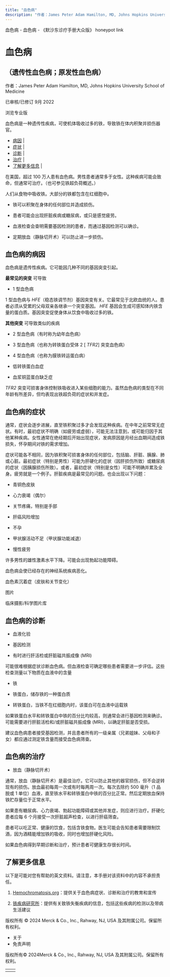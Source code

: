 ```yaml
---
title: "血色病"
description: "作者：James Peter Adam Hamilton, MD, Johns Hopkins University School of Medicine"
---
```


﻿血色病 \- 血色病 \- 《默沙东诊疗手册大众版》 honeypot link

# 血色病

## （遗传性血色病；原发性血色病）

作者：James Peter Adam Hamilton, MD, Johns Hopkins University School of Medicine

已审核/已修订 9月 2022

浏览专业版

血色病是一种遗传性疾病，可使机体吸收过多的铁，导致铁在体内积聚并损伤器官。

- [病因](#病因_v8486041_zh) \|
- [症状](#症状_v8486048_zh) \|
- [诊断](#诊断_v8486068_zh) \|
- [治疗](#治疗_v8486072_zh) \|
- [了解更多信息](#了解更多信息_v27888692_zh) \|

在美国，超过 100 万人患有血色病。男性患者通常多于女性。这种疾病可能会致命，但通常可治疗。（也可参见铁超负荷概述。）

人们从食物中吸收铁。大部分的铁都包含在红细胞中。

- 铁可以积聚在身体的任何部位并造成损伤。

- 患者可能会出现肝脏疾病或糖尿病，或只是感觉疲劳。

- 血液检查会查明需要基因检测的患者，而通过基因检测可以确诊。

- 定期放血（静脉切开术）可以防止进一步损伤。


## 血色病的病因

血色病是遗传性疾病。它可能因几种不同的基因突变引起。

**最常见的突变** 可导致

- 1 型血色病


1 型血色病与 _HFE_（稳态铁调节剂）基因突变有关。它最常见于北欧血统的人。患者必须从受累的父母双亲各继承一个突变基因。 _HFE_ 基因会生成可感知体内铁含量的蛋白质。基因突变促使身体从饮食中吸收过多的铁。

**其他突变** 可导致类似的疾病

- 2 型血色病（有时称为幼年血色病）

- 3 型血色病（也称为转铁蛋白受体 2 \[ _TFR2_\] 突变血色病）

- 4 型血色病（也称为膜铁转运蛋白病）

- 低转铁蛋白血症

- 血浆铜蓝蛋白缺乏症


_TFR2_ 突变可损害身体控制铁吸收进入某些细胞的能力。虽然血色病的类型在不同年龄有所差异，但均表现出铁超负荷的症状和并发症。

## 血色病的症状

通常，症状会逐步进展，直至铁积聚过多才会发现这种疾病。在中年之前常常无症状。有时，最初症状不明确（如疲劳或虚弱），可能无法注意到，或可能归因于其他某种疾病。女性通常在绝经期后开始出现症状，发病原因是月经出血期间造成铁损失，怀孕期间对铁的需求增加。

症状可能各不相同，因为铁积聚可损害身体的任何部位，包括脑、肝脏、胰腺、肺或心脏。最初症状（特别是男性）可能为肝硬化的症状（因肝损伤所致）或糖尿病的症状（因胰腺损伤所致）。或者，最初症状（特别是女性）可能不明确并累及全身。疲劳就是一个例子。肝脏疾病是最常见的问题。也会出现以下问题：

- 青铜色皮肤

- 心力衰竭（偶尔）

- 关节疼痛，特别是手部

- 肝癌风险增加

- 不孕

- 甲状腺活动不足（‬甲状腺功能减退）

- 慢性疲劳


许多男性的雄性激素水平下降。可能会出现勃起功能障碍。

血色病会使已经存在的神经系统疾病恶化。

血色素沉着症（皮肤和关节变化）



图片

临床摄影/科学图片库

## 血色病的诊断

- 血液化验

- 基因检测

- 有时进行肝活检或肝脏磁共振成像 (MRI)


可能很难根据症状诊断血色病。但血液检查可确定哪些患者需要进一步评估。这些检查测量以下物质在血液中的含量

- 铁

- 铁蛋白，储存铁的一种蛋白质

- 转铁蛋白，当铁不在红细胞内时，该蛋白可在血液中运载铁


如果铁蛋白水平和转铁蛋白中铁的百分比均较高，则通常会进行基因检测来确诊。可能需要进行肝脏活检和/或肝脏磁共振成像 (MRI)，以确定肝脏是否受损。

建议血色病患者接受基因检测，并且患者所有的一级亲属（兄弟姐妹、父母和子女）都应通过测定铁含量而接受血色病筛查。

## 血色病的治疗

- 放血（静脉切开术）


通常，放血（静脉切开术）是最佳治疗。它可以防止其他的器官损伤，但不会逆转现有的损伤。放血最初每周一次或有时每两周一次。每次去除约 500 毫升（1 品脱或 1 单位）血液，直至铁水平和转铁蛋白中铁的百分比正常。然后定期放血保持铁贮存量位于正常水平。

如果患有糖尿病、心力衰竭、勃起功能障碍或其他并发症，则应进行治疗。肝硬化患者应每 6 个月接受一次肝脏超声检查，以进行肝癌筛查。

患者可以吃正常、健康的饮食，包括含铁食物。医生可能会告知患者需要限制饮酒，因为酒精能增加铁的吸收，同时也增加肝硬化风险。

如果血色病得到早期诊断和治疗，预计患者可健康生存很长时间。

## 了解更多信息

以下是可能对您有帮助的英文资料。请注意，本手册对该资料中的内容不承担责任。

1. [Hemochromatosis.org](http://www.hemochromatosis.org)：提供关于血色病症状、诊断和治疗的教育和宣传

2. [铁疾病研究所](http://www.irondisorders.org)：提供有关致铁失衡疾病的信息，包括这些疾病的检测以及带病生活建议




版权所有 © 2024
Merck & Co., Inc., Rahway, NJ, USA 及其附属公司。保留所有权利。

- 关于
- 免责声明

版权所有© 2024Merck & Co., Inc., Rahway, NJ, USA 及其附属公司。保留所有权利。

|     |     |
| --- | --- |
|  |  |